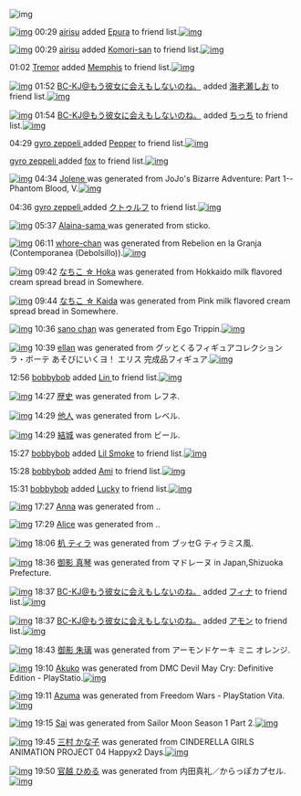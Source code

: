 ![img](http://gdrive-cdn.herokuapp.com/537b65a5bc09f0000721dda7/512px-barcode.png)

[![img](http://www.deviantsart.com/3mdslb4.jpeg)](http://www.barcodekanojo.com/user/490389/airisu) 00:29 [airisu](http://www.barcodekanojo.com/user/490389/airisu) added [Epura](http://www.barcodekanojo.com/kanojo/731467/Epura) to friend list.[![img](http://www.deviantsart.com/2u6fbo.png)](http://www.barcodekanojo.com/kanojo/731467/Epura) 

[![img](http://www.deviantsart.com/3mdslb4.jpeg)](http://www.barcodekanojo.com/user/490389/airisu) 00:29 [airisu](http://www.barcodekanojo.com/user/490389/airisu) added [Komori-san](http://www.barcodekanojo.com/kanojo/2155063/Komori-san) to friend list.[![img](http://www.deviantsart.com/q5m95j.png)](http://www.barcodekanojo.com/kanojo/2155063/Komori-san) 

01:02 [Tremor](http://www.barcodekanojo.com/user/500588/Tremor) added [Memphis](http://www.barcodekanojo.com/kanojo/2923373/Memphis) to friend list.[![img](http://www.deviantsart.com/14uur85.png)](http://www.barcodekanojo.com/kanojo/2923373/Memphis) 

[![img](http://www.deviantsart.com/2l905sv.jpeg)](http://www.barcodekanojo.com/user/276669/BC-KJ%40%E3%82%82%E3%81%86%E5%BD%BC%E5%A5%B3%E3%81%AB%E4%BC%9A%E3%81%88%E3%82%82%E3%81%97%E3%81%AA%E3%81%84%E3%81%AE%E3%81%AD%E3%80%82) 01:52 [BC-KJ@もう彼女に会えもしないのね。](http://www.barcodekanojo.com/user/276669/BC-KJ%40%E3%82%82%E3%81%86%E5%BD%BC%E5%A5%B3%E3%81%AB%E4%BC%9A%E3%81%88%E3%82%82%E3%81%97%E3%81%AA%E3%81%84%E3%81%AE%E3%81%AD%E3%80%82) added [海老瀬しお](http://www.barcodekanojo.com/kanojo/2466839/%E6%B5%B7%E8%80%81%E7%80%AC%E3%81%97%E3%81%8A) to friend list.[![img](http://www.deviantsart.com/fc11ha.png)](http://www.barcodekanojo.com/kanojo/2466839/%E6%B5%B7%E8%80%81%E7%80%AC%E3%81%97%E3%81%8A) 

[![img](http://www.deviantsart.com/2l905sv.jpeg)](http://www.barcodekanojo.com/user/276669/BC-KJ%40%E3%82%82%E3%81%86%E5%BD%BC%E5%A5%B3%E3%81%AB%E4%BC%9A%E3%81%88%E3%82%82%E3%81%97%E3%81%AA%E3%81%84%E3%81%AE%E3%81%AD%E3%80%82) 01:54 [BC-KJ@もう彼女に会えもしないのね。](http://www.barcodekanojo.com/user/276669/BC-KJ%40%E3%82%82%E3%81%86%E5%BD%BC%E5%A5%B3%E3%81%AB%E4%BC%9A%E3%81%88%E3%82%82%E3%81%97%E3%81%AA%E3%81%84%E3%81%AE%E3%81%AD%E3%80%82) added [ちっち](http://www.barcodekanojo.com/kanojo/2750690/%E3%81%A1%E3%81%A3%E3%81%A1) to friend list.[![img](http://www.deviantsart.com/3fk9cgl.png)](http://www.barcodekanojo.com/kanojo/2750690/%E3%81%A1%E3%81%A3%E3%81%A1) 

04:29 [gyro zeppeli ](http://www.barcodekanojo.com/user/500771/gyro%20zeppeli%20) added [Pepper](http://www.barcodekanojo.com/kanojo/2522824/Pepper) to friend list.[![img](http://www.deviantsart.com/1r6vo7u.png)](http://www.barcodekanojo.com/kanojo/2522824/Pepper) 

[gyro zeppeli ](http://www.barcodekanojo.com/user/500771/gyro%20zeppeli%20) added [fox](http://www.barcodekanojo.com/kanojo/3181562/fox) to friend list.[![img](http://www.deviantsart.com/2jc5pol.png)](http://www.barcodekanojo.com/kanojo/3181562/fox) 

[![img](http://www.deviantsart.com/sghmmc.png)](http://www.barcodekanojo.com/kanojo/3193825/Jolene%20) 04:34 [Jolene ](http://www.barcodekanojo.com/kanojo/3193825/Jolene%20) was generated from JoJo's Bizarre Adventure: Part 1--Phantom Blood, V.[![img](http://www.deviantsart.com/3b3m608.jpeg)](http://www.barcodekanojo.com/product_images/barcode/6019789/1427744002/JoJo%27s%20Bizarre%20Adventure%3A%20Part%201--Phantom%20Blood%2C%20V.jpg) 

04:36 [gyro zeppeli ](http://www.barcodekanojo.com/user/500771/gyro%20zeppeli%20) added [クトゥルフ](http://www.barcodekanojo.com/kanojo/2611895/%E3%82%AF%E3%83%88%E3%82%A5%E3%83%AB%E3%83%95) to friend list.[![img](http://www.deviantsart.com/3pfgq7b.png)](http://www.barcodekanojo.com/kanojo/2611895/%E3%82%AF%E3%83%88%E3%82%A5%E3%83%AB%E3%83%95) 

[![img](http://www.deviantsart.com/efgbal.png)](http://www.barcodekanojo.com/kanojo/3193826/Alaina-sama%20) 05:37 [Alaina-sama ](http://www.barcodekanojo.com/kanojo/3193826/Alaina-sama%20) was generated from sticko.

[![img](http://www.deviantsart.com/vcurrk.png)](http://www.barcodekanojo.com/kanojo/3193827/whore-chan) 06:11 [whore-chan](http://www.barcodekanojo.com/kanojo/3193827/whore-chan) was generated from Rebelion en la Granja (Contemporanea (Debolsillo)).[![img](http://www.deviantsart.com/2th7qam.jpeg)](http://www.barcodekanojo.com/product_images/barcode/6019792/1427749890/Rebelion%20en%20la%20Granja%20%28Contemporanea%20%28Debolsillo%29%29.jpg) 

[![img](http://www.deviantsart.com/8up1q7.png)](http://www.barcodekanojo.com/kanojo/3193828/%E3%81%AA%E3%81%A1%E3%81%93%20%E2%98%86%20Hoka) 09:42 [なちこ ☆ Hoka](http://www.barcodekanojo.com/kanojo/3193828/%E3%81%AA%E3%81%A1%E3%81%93%20%E2%98%86%20Hoka) was generated from Hokkaido milk flavored cream spread bread in Somewhere.

[![img](http://www.deviantsart.com/20go9db.png)](http://www.barcodekanojo.com/kanojo/3193829/%E3%81%AA%E3%81%A1%E3%81%93%20%E2%98%86%20Kaida) 09:44 [なちこ ☆ Kaida](http://www.barcodekanojo.com/kanojo/3193829/%E3%81%AA%E3%81%A1%E3%81%93%20%E2%98%86%20Kaida) was generated from Pink milk flavored cream spread bread in Somewhere.

[![img](http://www.deviantsart.com/2dcmud8.png)](http://www.barcodekanojo.com/kanojo/3193830/sano%20chan) 10:36 [sano chan](http://www.barcodekanojo.com/kanojo/3193830/sano%20chan) was generated from Ego Trippin.[![img](http://www.deviantsart.com/10egj3j.jpeg)](http://www.barcodekanojo.com/product_images/barcode/6019795/1427765724/Ego%20Trippin.jpg) 

[![img](http://www.deviantsart.com/1ocvce2.png)](http://www.barcodekanojo.com/kanojo/3193831/ellan) 10:39 [ellan](http://www.barcodekanojo.com/kanojo/3193831/ellan) was generated from グッとくるフィギュアコレクション ラ・ボーテ あそびにいくヨ！ エリス 完成品フィギュア.[![img](http://www.deviantsart.com/sotnum.jpeg)](http://www.barcodekanojo.com/product_images/barcode/6019796/1427765941/%E3%82%B0%E3%83%83%E3%81%A8%E3%81%8F%E3%82%8B%E3%83%95%E3%82%A3%E3%82%AE%E3%83%A5%E3%82%A2%E3%82%B3%E3%83%AC%E3%82%AF%E3%82%B7%E3%83%A7%E3%83%B3%20%E3%83%A9%E3%83%BB%E3%83%9C%E3%83%BC%E3%83%86%20%E3%81%82%E3%81%9D%E3%81%B3%E3%81%AB%E3%81%84%E3%81%8F%E3%83%A8%EF%BC%81%20%E3%82%A8%E3%83%AA%E3%82%B9%20%E5%AE%8C%E6%88%90%E5%93%81%E3%83%95%E3%82%A3%E3%82%AE%E3%83%A5%E3%82%A2.jpg) 

12:56 [bobbybob](http://www.barcodekanojo.com/user/500776/bobbybob) added [Lin ](http://www.barcodekanojo.com/kanojo/2737499/Lin%20) to friend list.[![img](http://www.deviantsart.com/1mcp316.png)](http://www.barcodekanojo.com/kanojo/2737499/Lin%20) 

[![img](http://www.deviantsart.com/3bmvdu5.png)](http://www.barcodekanojo.com/kanojo/3193832/%E6%AD%B4%E5%8F%B2) 14:27 [歴史](http://www.barcodekanojo.com/kanojo/3193832/%E6%AD%B4%E5%8F%B2) was generated from レフネ.

[![img](http://www.deviantsart.com/2qddes8.png)](http://www.barcodekanojo.com/kanojo/3193833/%E4%BB%96%E4%BA%BA) 14:29 [他人](http://www.barcodekanojo.com/kanojo/3193833/%E4%BB%96%E4%BA%BA) was generated from レベル.

[![img](http://www.deviantsart.com/2bn5p46.png)](http://www.barcodekanojo.com/kanojo/3193834/%E7%B5%90%E5%9F%8E) 14:29 [結城](http://www.barcodekanojo.com/kanojo/3193834/%E7%B5%90%E5%9F%8E) was generated from ビール.

15:27 [bobbybob](http://www.barcodekanojo.com/user/500776/bobbybob) added [Lil Smoke](http://www.barcodekanojo.com/kanojo/2503025/Lil%20Smoke) to friend list.[![img](http://www.deviantsart.com/152po93.png)](http://www.barcodekanojo.com/kanojo/2503025/Lil%20Smoke) 

15:28 [bobbybob](http://www.barcodekanojo.com/user/500776/bobbybob) added [Ami](http://www.barcodekanojo.com/kanojo/487712/Ami) to friend list.[![img](http://www.deviantsart.com/2madouo.png)](http://www.barcodekanojo.com/kanojo/487712/Ami) 

15:31 [bobbybob](http://www.barcodekanojo.com/user/500776/bobbybob) added [Lucky](http://www.barcodekanojo.com/kanojo/3004590/Lucky) to friend list.[![img](http://www.deviantsart.com/2d1ot0d.png)](http://www.barcodekanojo.com/kanojo/3004590/Lucky) 

[![img](http://www.deviantsart.com/13rav8j.png)](http://www.barcodekanojo.com/kanojo/3193835/Anna) 17:27 [Anna](http://www.barcodekanojo.com/kanojo/3193835/Anna) was generated from ..

[![img](http://www.deviantsart.com/20ristl.png)](http://www.barcodekanojo.com/kanojo/3193836/Alice) 17:29 [Alice](http://www.barcodekanojo.com/kanojo/3193836/Alice) was generated from ..

[![img](http://www.deviantsart.com/3hsfgrt.png)](http://www.barcodekanojo.com/kanojo/3193837/%E6%9C%B3%20%E3%83%86%E3%82%A3%E3%83%A9) 18:06 [朳 ティラ](http://www.barcodekanojo.com/kanojo/3193837/%E6%9C%B3%20%E3%83%86%E3%82%A3%E3%83%A9) was generated from ブッセG ティラミス風.

[![img](http://www.deviantsart.com/3b8sa08.png)](http://www.barcodekanojo.com/kanojo/3193838/%E5%BE%A1%E5%BD%B1%20%E7%9C%9F%E7%90%B4) 18:36 [御影 真琴](http://www.barcodekanojo.com/kanojo/3193838/%E5%BE%A1%E5%BD%B1%20%E7%9C%9F%E7%90%B4) was generated from マドレーヌ in Japan,Shizuoka Prefecture.

[![img](http://www.deviantsart.com/2l905sv.jpeg)](http://www.barcodekanojo.com/user/276669/BC-KJ%40%E3%82%82%E3%81%86%E5%BD%BC%E5%A5%B3%E3%81%AB%E4%BC%9A%E3%81%88%E3%82%82%E3%81%97%E3%81%AA%E3%81%84%E3%81%AE%E3%81%AD%E3%80%82) 18:37 [BC-KJ@もう彼女に会えもしないのね。](http://www.barcodekanojo.com/user/276669/BC-KJ%40%E3%82%82%E3%81%86%E5%BD%BC%E5%A5%B3%E3%81%AB%E4%BC%9A%E3%81%88%E3%82%82%E3%81%97%E3%81%AA%E3%81%84%E3%81%AE%E3%81%AD%E3%80%82) added [フィナ](http://www.barcodekanojo.com/kanojo/2236309/%E3%83%95%E3%82%A3%E3%83%8A) to friend list.[![img](http://www.deviantsart.com/3f6innd.png)](http://www.barcodekanojo.com/kanojo/2236309/%E3%83%95%E3%82%A3%E3%83%8A) 

[![img](http://www.deviantsart.com/2l905sv.jpeg)](http://www.barcodekanojo.com/user/276669/BC-KJ%40%E3%82%82%E3%81%86%E5%BD%BC%E5%A5%B3%E3%81%AB%E4%BC%9A%E3%81%88%E3%82%82%E3%81%97%E3%81%AA%E3%81%84%E3%81%AE%E3%81%AD%E3%80%82) 18:37 [BC-KJ@もう彼女に会えもしないのね。](http://www.barcodekanojo.com/user/276669/BC-KJ%40%E3%82%82%E3%81%86%E5%BD%BC%E5%A5%B3%E3%81%AB%E4%BC%9A%E3%81%88%E3%82%82%E3%81%97%E3%81%AA%E3%81%84%E3%81%AE%E3%81%AD%E3%80%82) added [アモン](http://www.barcodekanojo.com/kanojo/2657522/%E3%82%A2%E3%83%A2%E3%83%B3) to friend list.[![img](http://www.deviantsart.com/2leep8g.png)](http://www.barcodekanojo.com/kanojo/2657522/%E3%82%A2%E3%83%A2%E3%83%B3) 

[![img](http://www.deviantsart.com/48tr28.png)](http://www.barcodekanojo.com/kanojo/3193839/%E5%BE%A1%E5%BD%B1%20%E6%9C%B1%E7%92%83) 18:43 [御影 朱璃](http://www.barcodekanojo.com/kanojo/3193839/%E5%BE%A1%E5%BD%B1%20%E6%9C%B1%E7%92%83) was generated from アーモンドケーキ ミニ オレンジ.

[![img](http://www.deviantsart.com/2gr13vp.png)](http://www.barcodekanojo.com/kanojo/3193840/Akuko) 19:10 [Akuko](http://www.barcodekanojo.com/kanojo/3193840/Akuko) was generated from DMC Devil May Cry: Definitive Edition - PlayStatio.[![img](http://www.deviantsart.com/2okg7vt.jpeg)](http://www.barcodekanojo.com/product_images/barcode/6019811/1427796572/DMC%20Devil%20May%20Cry%3A%20Definitive%20Edition%20-%20PlayStatio.jpg) 

[![img](http://www.deviantsart.com/14uo3nt.png)](http://www.barcodekanojo.com/kanojo/3193841/Azuma) 19:11 [Azuma](http://www.barcodekanojo.com/kanojo/3193841/Azuma) was generated from Freedom Wars - PlayStation Vita.[![img](http://www.deviantsart.com/2iovcmk.jpeg)](http://www.barcodekanojo.com/product_images/barcode/6019812/1427796659/Freedom%20Wars%20-%20PlayStation%20Vita.jpg) 

[![img](http://www.deviantsart.com/1ep8137.png)](http://www.barcodekanojo.com/kanojo/3193842/Sai) 19:15 [Sai](http://www.barcodekanojo.com/kanojo/3193842/Sai) was generated from Sailor Moon Season 1 Part 2.[![img](http://www.deviantsart.com/1snasb3.jpeg)](http://www.barcodekanojo.com/product_images/barcode/6019813/1427796889/50x50xSailor,P20Moon,P20Season,P201,P20Part,P202.jpg,qw=88,ah=88.pagespeed.ic.Ef-rU2JuNC.jpg) 

[![img](http://www.deviantsart.com/185ur6k.png)](http://www.barcodekanojo.com/kanojo/3193843/%E4%B8%89%E6%9D%91%20%E3%81%8B%E3%81%AA%E5%AD%90) 19:45 [三村 かな子](http://www.barcodekanojo.com/kanojo/3193843/%E4%B8%89%E6%9D%91%20%E3%81%8B%E3%81%AA%E5%AD%90) was generated from CINDERELLA GIRLS ANIMATION PROJECT 04 Happyx2 Days.[![img](http://www.deviantsart.com/35p3ui6.jpeg)](http://www.barcodekanojo.com/product_images/barcode/6019814/1427798678/CINDERELLA%20GIRLS%20ANIMATION%20PROJECT%2004%20Happyx2%20Days.jpg) 

[![img](http://www.deviantsart.com/3knmrgk.png)](http://www.barcodekanojo.com/kanojo/3193844/%E5%AE%98%E8%B6%8A%20%E3%81%B2%E3%82%81%E3%82%8B) 19:50 [官越 ひめる](http://www.barcodekanojo.com/kanojo/3193844/%E5%AE%98%E8%B6%8A%20%E3%81%B2%E3%82%81%E3%82%8B) was generated from 内田真礼／からっぽカプセル.[![img](http://www.deviantsart.com/1266l8s.jpeg)](http://www.barcodekanojo.com/product_images/barcode/6019815/1427798974/50x50x,PE5,P86,P85,PE7,P94,PB0,PE7,P9C,P9F,PE7,PA4,PBC,PEF,PBC,P8F,PE3,P81,P8B,PE3,P82,P89,PE3,P81,PA3,PE3,P81,PBD,PE3,P82,PAB,PE3,P83,P97,PE3,P82,PBB,PE3,P83,PAB.jpg,qw=88,ah=88.pagespeed.ic.ocaWqqO4p7.jpg) 


